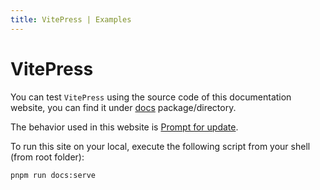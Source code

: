 ```yaml
---
title: VitePress | Examples
---
```


# VitePress

You can test `VitePress` using the source code of this documentation website, you can find it under [docs](https://github.com/antfu/vite-plugin-pwa/tree/main/docs) package/directory.

The behavior used in this website is [Prompt for update](/guide/prompt-for-update).

To run this site on your local, execute the following script from your shell (from root folder):
```shell
pnpm run docs:serve
```
